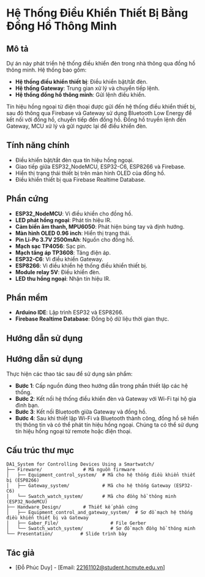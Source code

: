 # Hệ Thống Điều Khiển Thiết Bị Bằng Đồng Hồ Thông Minh

## Mô tả

Dự án này phát triển hệ thống điều khiển đèn trong nhà thông qua đồng hồ thông minh. Hệ thống bao gồm:

- **Hệ thống điều khiển thiết bị**: Điều khiển bật/tắt đèn.
- **Hệ thống Gateway**: Trung gian xử lý và chuyển tiếp lệnh.
- **Hệ thống đồng hồ thông minh**: Gửi lệnh điều khiển.

Tín hiệu hồng ngoại từ điện thoại được gửi đến hệ thống điều khiển thiết bị, sau đó thông qua Firebase và Gateway sử dụng Bluetooth Low Energy để kết nối với đồng hồ, chuyển tiếp đến đồng hồ. Đồng hồ truyền lệnh đến Gateway, MCU xử lý và gửi ngược lại để điều khiển đèn.

## Tính năng chính

- Điều khiển bật/tắt đèn qua tín hiệu hồng ngoại.
- Giao tiếp giữa ESP32_NodeMCU, ESP32-C6, ESP8266 và Firebase.
- Hiển thị trạng thái thiết bị trên màn hình OLED của đồng hồ.
- Điều khiển thiết bị qua Firebase Realtime Database.

## Phần cứng

- **ESP32_NodeMCU**: Vi điều khiển cho đồng hồ.
- **LED phát hồng ngoại**: Phát tín hiệu IR.
- **Cảm biến âm thanh, MPU6050**: Phát hiện búng tay và định hướng.
- **Màn hình OLED 0.96 inch**: Hiển thị trạng thái.
- **Pin Li-Po 3.7V 2500mAh**: Nguồn cho đồng hồ.
- **Mạch sạc TP4056**: Sạc pin.
- **Mạch tăng áp TP3608**: Tăng điện áp.
- **ESP32-C6**: Vi điều khiển Gateway.
- **ESP8266**: Vi điều khiển hệ thống điều khiển thiết bị.
- **Module relay 5V**: Điều khiển đèn.
- **LED thu hồng ngoại**: Nhận tín hiệu IR.

## Phần mềm

- **Arduino IDE**: Lập trình ESP32 và ESP8266.
- **Firebase Realtime Database**: Đồng bộ dữ liệu thời gian thực.

## Hướng dẫn sử dụng

## Hướng dẫn sử dụng

Thực hiện các thao tác sau để sử dụng sản phẩm:

- **Bước 1**: Cấp nguồn đúng theo hướng dẫn trong phần thiết lập các hệ thống.
- **Bước 2**: Kết nối hệ thống điều khiển đèn và Gateway với Wi-Fi tại hộ gia đình bạn.
- **Bước 3**: Kết nối Bluetooth giữa Gateway và đồng hồ.
- **Bước 4**: Sau khi thiết lập Wi-Fi và Bluetooth thành công, đồng hồ sẽ hiển thị thông tin và có thể phát tín hiệu hồng ngoại. Chúng ta có thể sử dụng tín hiệu hồng ngoại từ remote hoặc điện thoại.

## Cấu trúc thư mục

```
DA1_System for Controlling Devices Using a Smartwatch/
├── Fireware/               # Mã nguồn firmware
│   ├── Equipment_control_system/  # Mã cho hệ thống điều khiển thiết bị (ESP8266)
│   ├── Gateway_system/            # Mã cho hệ thống Gateway (ESP32-C6)
│   └── Swatch_watch_system/       # Mã cho đồng hồ thông minh (ESP32_NodeMCU)
├── Handware_Design/        # Thiết kế phần cứng
│   ├── Equipment_control_and_gateway_system/  # Sơ đồ mạch hệ thống điều khiển thiết bị và Gateway
│   ├── Gaber_File/                   # File Gerber
│   └── Swatch_watch_system/          # Sơ đồ mạch đồng hồ thông minh
└── Presentation/          # Slide trình bày
```

## Tác giả

- [Đỗ Phúc Duy] - [Email: 22161102@student.hcmute.edu.vn]
